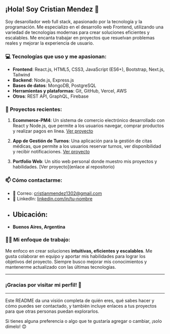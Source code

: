 ## ¡Hola! Soy Cristian Mendez 👋

Soy desarollador web full stack, apasionado por la tecnología y la programación. Me especializo en el desarrollo web Frontend, utilizando una variedad de tecnologías modernas para crear soluciones eficientes y escalables. Me encanta trabajar en proyectos que resuelvan problemas reales y mejorar la experiencia de usuario.

### 💻 **Tecnologías que uso y me apasionan:**

* **Frontend**: React.js, HTML5, CSS3, JavaScript (ES6+), Bootstrap, Next.js, Tailwind
* **Backend**: Node.js, Express.js
* **Bases de datos**: MongoDB, PostgreSQL
* **Herramientas y plataformas**: Git, GitHub, Vercel, AWS
* **Otros**: REST API, GraphQL, Firebase

### 🚀 **Proyectos recientes:**

1. **Ecommerce-PM4**: Un sistema de comercio electrónico desarrollado con React y Node.js, que permite a los usuarios navegar, comprar productos y realizar pagos en línea. [Ver proyecto](https://github.com/cristian1302/Ecommerce-PM4)

2. **App de Gestión de Turnos**: Una aplicación para la gestión de citas médicas, que permite a los usuarios reservar turnos, ver disponibilidad y recibir notificaciones. [Ver proyecto](https://github.com/cristian1302/Aplicacion-de-gestion-de-turnos-PM3)

3. **Portfolio Web**: Un sitio web personal donde muestro mis proyectos y habilidades. \[Ver proyecto]\(enlace al repositorio)

### 📫 **Cómo contactarme**:

* 📧 Correo: cristianmendez1302@gmail.com
* 🔗 LinkedIn: [linkedin.com/in/tu-nombre](https://www.linkedin.com/in/tu-nombre)
* ## Ubicación:
- **Buenos Aires, Argentina**

### 👨‍💻 **Mi enfoque de trabajo**:

Me enfoco en crear soluciones **intuitivas, eficientes y escalables**. Me gusta colaborar en equipo y aportar mis habilidades para lograr los objetivos del proyecto. Siempre busco mejorar mis conocimientos y mantenerme actualizado con las últimas tecnologías.

---

### **¡Gracias por visitar mi perfil!** 🙌

---

Este README da una visión completa de quién eres, qué sabes hacer y cómo puedes ser contactado, y también incluye enlaces a tus proyectos para que otras personas puedan explorarlos.

Si tienes alguna preferencia o algo que te gustaría agregar o cambiar, ¡solo dímelo! 😊

